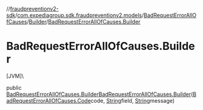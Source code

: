 //[fraudpreventionv2-sdk](../../../../index.md)/[com.expediagroup.sdk.fraudpreventionv2.models](../../index.md)/[BadRequestErrorAllOfCauses](../index.md)/[Builder](index.md)/[BadRequestErrorAllOfCauses.Builder](-bad-request-error-all-of-causes.-builder.md)

# BadRequestErrorAllOfCauses.Builder

[JVM]\

public [BadRequestErrorAllOfCauses.Builder](index.md)[BadRequestErrorAllOfCauses.Builder](-bad-request-error-all-of-causes.-builder.md)([BadRequestErrorAllOfCauses.Code](../-code/index.md)code, [String](https://docs.oracle.com/javase/8/docs/api/java/lang/String.html)field, [String](https://docs.oracle.com/javase/8/docs/api/java/lang/String.html)message)
